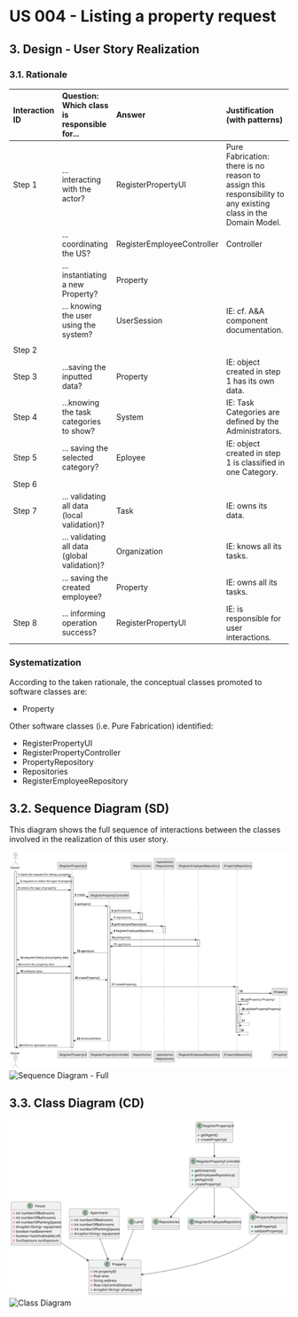 # US 004 - Listing a property request

## 3. Design - User Story Realization 

### 3.1. Rationale

| Interaction ID | Question: Which class is responsible for...   | Answer                     | Justification (with patterns)                                                                                 |
|:-------------  |:----------------------------------------------|:---------------------------|:--------------------------------------------------------------------------------------------------------------|
| Step 1  		 | 	... interacting with the actor?              | RegisterPropertyUI         | Pure Fabrication: there is no reason to assign this responsibility to any existing class in the Domain Model. |
| 			  		 | 	... coordinating the US?                     | RegisterEmployeeController | Controller                                                                                                    |
| 			  		 | 	... instantiating a new Property?            | Property                   |                                                                                                               |
| 			  		 | ... knowing the user using the system?        | UserSession                | IE: cf. A&A component documentation.                                                                          |
                                                                           |
| Step 2  		 | 							                                       |                            |                                                                                                               |
| Step 3  		 | 	...saving the inputted data?                 | Property                   | IE: object created in step 1 has its own data.                                                                |
| Step 4  		 | 	...knowing the task categories to show?      | System                     | IE: Task Categories are defined by the Administrators.                                                        |
| Step 5  		 | 	... saving the selected category?            | Eployee                    | IE: object created in step 1 is classified in one Category.                                                   |
| Step 6  		 | 							                                       |                            |                                                                                                               |              
| Step 7  		 | 	... validating all data (local validation)?  | Task                       | IE: owns its data.                                                                                            | 
| 			  		 | 	... validating all data (global validation)? | Organization               | IE: knows all its tasks.                                                                                      | 
| 			  		 | 	... saving the created employee?             | Property                   | IE: owns all its tasks.                                                                                       | 
| Step 8  		 | 	... informing operation success?             | RegisterPropertyUI         | IE: is responsible for user interactions.                                                                     | 

### Systematization ##

According to the taken rationale, the conceptual classes promoted to software classes are: 

 * Property

Other software classes (i.e. Pure Fabrication) identified: 

 * RegisterPropertyUI  
 * RegisterPropertyController
 * PropertyRepository
 * Repositories
 * RegisterEmployeeRepository


## 3.2. Sequence Diagram (SD)

This diagram shows the full sequence of interactions between the classes involved in the realization of this user story.

![US004-SD.svg](svg%2FUS004-SD.svg)![Sequence Diagram - Full](svg/SD.svg)

## 3.3. Class Diagram (CD)

![US004-CD.svg](svg%2FUS004-CD.svg)![Class Diagram](svg/CD.svg)